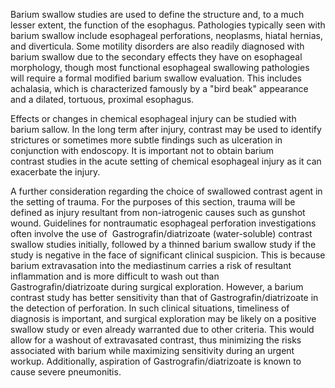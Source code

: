 Barium swallow studies are used to define the structure and, to a much lesser extent, the function of the esophagus. Pathologies typically seen with barium swallow include esophageal perforations, neoplasms, hiatal hernias, and diverticula. Some motility disorders are also readily diagnosed with barium swallow due to the secondary effects they have on esophageal morphology, though most functional esophageal swallowing pathologies will require a formal modified barium swallow evaluation. This includes achalasia, which is characterized famously by a "bird beak" appearance and a dilated, tortuous, proximal esophagus.

Effects or changes in chemical esophageal injury can be studied with barium sallow. In the long term after injury, contrast may be used to identify strictures or sometimes more subtle findings such as ulceration in conjunction with endoscopy. It is important not to obtain barium contrast studies in the acute setting of chemical esophageal injury as it can exacerbate the injury.

A further consideration regarding the choice of swallowed contrast agent in the setting of trauma. For the purposes of this section, trauma will be defined as injury resultant from non-iatrogenic causes such as gunshot wound. Guidelines for nontraumatic esophageal perforation investigations often involve the use of  Gastrografin/diatrizoate (water-soluble) contrast swallow studies initially, followed by a thinned barium swallow study if the study is negative in the face of significant clinical suspicion. This is because barium extravasation into the mediastinum carries a risk of resultant inflammation and is more difficult to wash out than Gastrografin/diatrizoate during surgical exploration. However, a barium contrast study has better sensitivity than that of Gastrografin/diatrizoate in the detection of perforation. In such clinical situations, timeliness of diagnosis is important, and surgical exploration may be likely on a positive swallow study or even already warranted due to other criteria. This would allow for a washout of extravasated contrast, thus minimizing the risks associated with barium while maximizing sensitivity during an urgent workup. Additionally, aspiration of Gastrografin/diatrizoate is known to cause severe pneumonitis.